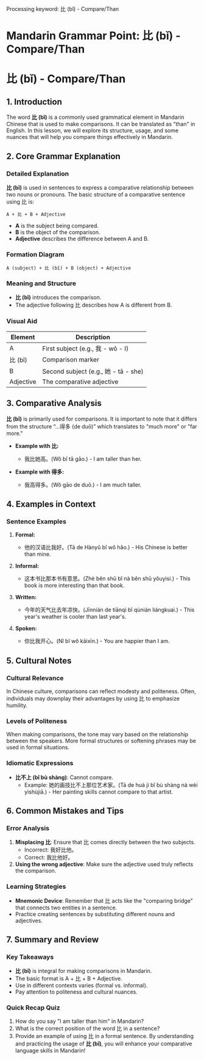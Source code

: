 Processing keyword: 比 (bǐ) - Compare/Than
# Mandarin Grammar Point: 比 (bǐ) - Compare/Than
# 比 (bǐ) - Compare/Than
## 1. Introduction
The word **比 (bǐ)** is a commonly used grammatical element in Mandarin Chinese that is used to make comparisons. It can be translated as "than" in English. In this lesson, we will explore its structure, usage, and some nuances that will help you compare things effectively in Mandarin.
## 2. Core Grammar Explanation
### Detailed Explanation
**比 (bǐ)** is used in sentences to express a comparative relationship between two nouns or pronouns. The basic structure of a comparative sentence using 比 is:
```
A + 比 + B + Adjective
```
- **A** is the subject being compared.
- **B** is the object of the comparison.
- **Adjective** describes the difference between A and B.
### Formation Diagram
```
A (subject) + 比 (bǐ) + B (object) + Adjective
```
### Meaning and Structure
- **比 (bǐ)** introduces the comparison.
- The adjective following 比 describes how A is different from B.
### Visual Aid
| Element     | Description              |
|-------------|--------------------------|
| A           | First subject (e.g., 我 - wǒ - I) |
| 比 (bǐ)    | Comparison marker        |
| B           | Second subject (e.g., 她 - tā - she) |
| Adjective   | The comparative adjective |
## 3. Comparative Analysis
**比 (bǐ)** is primarily used for comparisons. It is important to note that it differs from the structure “...得多 (de duō)” which translates to "much more" or "far more." 
- **Example with 比:** 
  - 我比她高。(Wǒ bǐ tā gāo.) - I am taller than her.
  
- **Example with 得多:** 
  - 我高得多。(Wǒ gāo de duō.) - I am much taller.
## 4. Examples in Context
### Sentence Examples
1. **Formal:**
   - 他的汉语比我好。(Tā de Hànyǔ bǐ wǒ hǎo.) - His Chinese is better than mine.
   
2. **Informal:**
   - 这本书比那本书有意思。(Zhè běn shū bǐ nà běn shū yǒuyìsi.) - This book is more interesting than that book.
   
3. **Written:**
   - 今年的天气比去年凉快。(Jīnnián de tiānqì bǐ qùnián liángkuai.) - This year's weather is cooler than last year's.
4. **Spoken:**
   - 你比我开心。(Nǐ bǐ wǒ kāixīn.) - You are happier than I am.
## 5. Cultural Notes
### Cultural Relevance
In Chinese culture, comparisons can reflect modesty and politeness. Often, individuals may downplay their advantages by using 比 to emphasize humility. 
### Levels of Politeness
When making comparisons, the tone may vary based on the relationship between the speakers. More formal structures or softening phrases may be used in formal situations.
### Idiomatic Expressions
- **比不上 (bǐ bù shàng)**: Cannot compare.
  - Example: 她的画技比不上那位艺术家。(Tā de huà jì bǐ bù shàng nà wèi yìshùjiā.) - Her painting skills cannot compare to that artist.
## 6. Common Mistakes and Tips
### Error Analysis
1. **Misplacing 比**: Ensure that 比 comes directly between the two subjects.
   - Incorrect: 我好比他。
   - Correct: 我比他好。
2. **Using the wrong adjective**: Make sure the adjective used truly reflects the comparison.
### Learning Strategies
- **Mnemonic Device**: Remember that 比 acts like the "comparing bridge" that connects two entities in a sentence.
- Practice creating sentences by substituting different nouns and adjectives.
## 7. Summary and Review
### Key Takeaways
- **比 (bǐ)** is integral for making comparisons in Mandarin.
- The basic format is A + 比 + B + Adjective.
- Use in different contexts varies (formal vs. informal).
- Pay attention to politeness and cultural nuances.
### Quick Recap Quiz
1. How do you say "I am taller than him" in Mandarin?
2. What is the correct position of the word 比 in a sentence?
3. Provide an example of using 比 in a formal sentence.
By understanding and practicing the usage of **比 (bǐ)**, you will enhance your comparative language skills in Mandarin!

